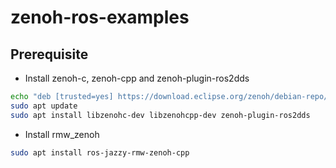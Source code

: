 # zenoh-ros-examples

## Prerequisite

* Install zenoh-c, zenoh-cpp and zenoh-plugin-ros2dds

```bash
echo "deb [trusted=yes] https://download.eclipse.org/zenoh/debian-repo/ /" | sudo tee -a /etc/apt/sources.list > /dev/null
sudo apt update
sudo apt install libzenohc-dev libzenohcpp-dev zenoh-plugin-ros2dds
```

* Install rmw_zenoh

```bash
sudo apt install ros-jazzy-rmw-zenoh-cpp
```
